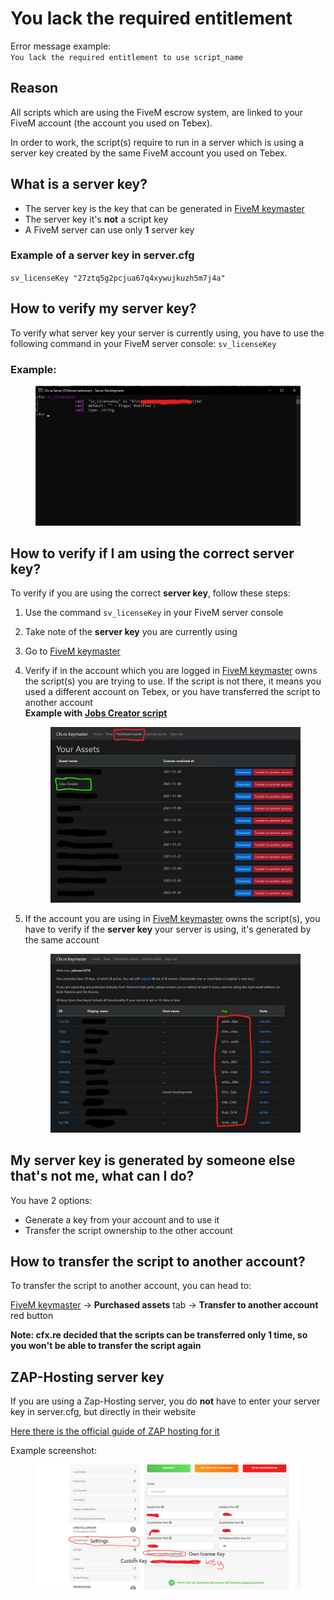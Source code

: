 # You lack the required entitlement

Error message example:\
`You lack the required entitlement to use script_name`

## Reason

All scripts which are using the FiveM escrow system, are linked to your FiveM account (the account you used on Tebex).

In order to work, the script(s) require to run in a server which is using a server key created by the same FiveM account you used on Tebex.

## What is a server key?

* The server key is the key that can be generated in [FiveM keymaster](https://keymaster.fivem.net/)
* The server key it's **not** a script key
* A FiveM server can use only **1** server key

### Example of a server key in server.cfg

`sv_licenseKey "27ztq5g2pcjua67q4xywujkuzh5m7j4a"`

## How to verify my server key?

To verify what server key your server is currently using, you have to use the following command in your FiveM server console: `sv_licenseKey`

### Example:

<figure><img src="../.gitbook/assets/example_server_key.jpg" alt=""><figcaption></figcaption></figure>

## How to verify if I am using the correct server key?

To verify if you are using the correct **server key**, follow these steps:

1. Use the command `sv_licenseKey` in your FiveM server console
2. Take note of the **server key** you are currently using
3. Go to [FiveM keymaster](https://keymaster.fivem.net/)
4.  Verify if in the account which you are logged in [FiveM keymaster](https://keymaster.fivem.net/) owns the script(s) you are trying to use. If the script is not there, it means you used a different account on Tebex, or you have transferred the script to another account\
    **Example with** [**Jobs Creator script**](https://forum.cfx.re/t/jobs-creator-4-6-esx-in-game-job-creation-menu-without-server-restart/2667762)&#x20;

    <figure><img src="../.gitbook/assets/example_purchased_assets.jpg" alt=""><figcaption></figcaption></figure>
5.  If the account you are using in [FiveM keymaster](https://keymaster.fivem.net/) owns the script(s), you have to verify if the **server key** your server is using, it's generated by the same account

    <figure><img src="../.gitbook/assets/keymaster_keys_list.jpg" alt=""><figcaption></figcaption></figure>

## My server key is generated by someone else that's not me, what can I do?

You have 2 options:

* Generate a key from your account and to use it
* Transfer the script ownership to the other account

## How to transfer the script to another account?

To transfer the script to another account, you can head to:

[FiveM keymaster](https://keymaster.fivem.net/) -> **Purchased assets** tab -> **Transfer to another account** red button

**Note: cfx.re decided that the scripts can be transferred only 1 time, so you won't be able to transfer the script again**

## ZAP-Hosting server key

If you are using a Zap-Hosting server, you do **not** have to enter your server key in server.cfg, but directly in their website

[Here there is the official guide of ZAP hosting for it](https://zap-hosting.com/guides/docs/en/fivem\_licensekey/)

Example screenshot:&#x20;

<figure><img src="../.gitbook/assets/zap_hosting_custom_key.png" alt=""><figcaption></figcaption></figure>
